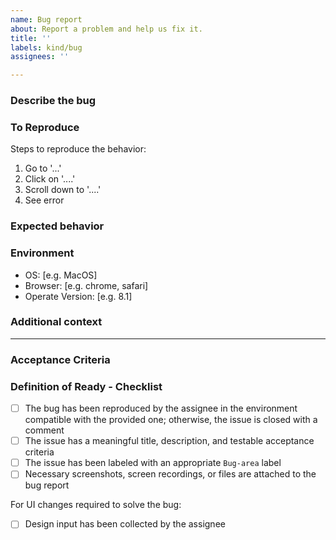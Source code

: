 ```yaml
---
name: Bug report
about: Report a problem and help us fix it.
title: ''
labels: kind/bug
assignees: ''

---
```


### Describe the bug
<!-- A clear and concise description of what the problem/bug is about and what is the current behavior. -->

###  To Reproduce
Steps to reproduce the behavior:
1. Go to '...'
2. Click on '....'
3. Scroll down to '....'
4. See error

<!-- Please attach screenshots, a screen recording, or a file (e.g. the BPMN/DMN/Form file) that has the problem you are describing to help us better debug the respective issue. -->

### Expected behavior
<!-- A clear and concise description of what you expected to happen. -->

### Environment
<!-- Please provide details about the environment you were in when the problem occurred. -->
 - OS: [e.g. MacOS]
 - Browser: [e.g. chrome, safari]
 - Operate Version: [e.g. 8.1]

### Additional context
<!-- Please add any other context about the problem. Here you can also provide us some data that you used while the bug happen like **json** file or specific **BPMN**. -->

---------------------------------------------------------------------------------------------
<!-- As the creator of the issue, you don't have to fill anything below this line, but the assignee will take care of this as part of Backlog grooming. -->

### Acceptance Criteria
<!-- the assignee will fill the Acceptance Criteria. -->

### Definition of Ready - Checklist
<!-- the assignee will check the DOR. -->

- [ ] The bug has been reproduced by the assignee in the environment compatible with the provided one; otherwise, the issue is closed with a comment
- [ ] The issue has a meaningful title, description, and testable acceptance criteria
- [ ] The issue has been labeled with an appropriate `Bug-area` label
- [ ] Necessary screenshots, screen recordings, or files are attached to the bug report

For UI changes required to solve the bug:

- [ ] Design input has been collected by the assignee
